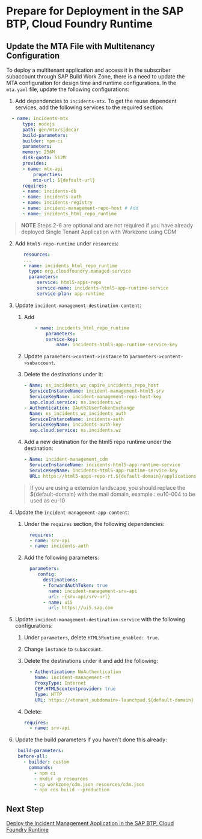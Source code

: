 # Prepare for Deployment in the SAP BTP, Cloud Foundry Runtime

## Update the MTA File with Multitenancy Configuration 

To deploy a multitenant application and access it in the subscriber subaccount through SAP Build Work Zone, there is a need to update the MTA configuration for design time and runtime configurations. 
In the `mta.yaml` file, update the following configurations:

1. Add dependencies to `incidents-mtx`. To get the reuse dependent services, add the following services to the required section:
  
  ```yaml
    - name: incidents-mtx
        type: nodejs
        path: gen/mtx/sidecar
        build-parameters:
        builder: npm-ci
        parameters:
        memory: 256M
        disk-quota: 512M
        provides:
        - name: mtx-api
            properties:
            mtx-url: ${default-url}
        requires:
        - name: incidents-db
        - name: incidents-auth
        - name: incidents-registry
        - name: incident-management-repo-host # Add
        - name: incidents_html_repo_runtime
  ```
  
> **NOTE** 
> Steps 2-6 are optional and are not required if you have already deployed Single Tenant Application with Workzone using CDM 

2. Add `html5-repo-runtime` under `resources`:

   ```yaml
      resources:
      ...
      - name: incidents_html_repo_runtime
        type: org.cloudfoundry.managed-service
        parameters:
           service: html5-apps-repo
           service-name: incidents-html5-app-runtime-service
           service-plan: app-runtime
   ```
   
3. Update  `incident-management-destination-content`:
   
   1. Add
        ```yaml
            - name: incidents_html_repo_runtime
                parameters:
                service-key:
                    name: incidents-html5-app-runtime-service-key
        ```
   
   2. Update  `parameters->content->instance` to `parameters->content->subaccount`.
   3. Delete the destinations under it: 
        
        ```yaml
        - Name: ns_incidents_wz_capire_incidents_repo_host
          ServiceInstanceName: incident-management-html5-srv
          ServiceKeyName: incident-management-repo-host-key
          sap.cloud.service: ns.incidents.wz
        - Authentication: OAuth2UserTokenExchange
          Name: ns_incidents_wz_incidents_auth
          ServiceInstanceName: incidents-auth
          ServiceKeyName: incidents-auth-key
          sap.cloud.service: ns.incidents.wz
        ```
    
    4. Add a new destination for the html5 repo runtime under the destination:
        
        ```yaml
        - Name: incident-management_cdm
          ServiceInstanceName: incidents-html5-app-runtime-service
          ServiceKeyName: incidents-html5-app-runtime-service-key
          URL: https://html5-apps-repo-rt.${default-domain}/applications/cdm/<cloud-service-name>

        ```
     > If you are using a extension landscape, you should replace the ${default-domain} with the mail domain, example : eu10-004 to be used as eu-10   
4. Update the `incident-management-app-content`:
   
   1. Under the `requires` section, the following dependencies:
      
      ```yaml
        requires:
        - name: srv-api
        - name: incidents-auth
      ```
   2. Add the following parameters:
      
      ```yaml
        parameters:
           config:
             destinations:
             - forwardAuthToken: true
               name: incident-management-srv-api
               url: ~{srv-api/srv-url}
             - name: ui5
               url: https://ui5.sap.com
      ```

5. Update `incident-management-destination-service` with the following configurations:
  
   1. Under `parameters`, delete `HTML5Runtime_enabled: true`.
   2. Change `instance` to `subaccount`.
   3. Delete the destinations under it and add the following:
      
      ```yaml
        - Authentication: NoAuthentication
          Name: incident-management-rt
          ProxyType: Internet
          CEP.HTML5contentprovider: true
          Type: HTTP
          URL: https://<tenant_subdomain>-launchpad.${default-domain}
      ```
   
   4. Delete:
        
        ```yaml
        requires:
          - name: srv-api
        ```
6. Update the build parameters if you haven't done this already: 
   
   ```yaml
    build-parameters:
    before-all:
      - builder: custom
        commands:
          - npm ci
          - mkdir -p resources
          - cp workzone/cdm.json resources/cdm.json
          - npx cds build --production    
   ```

## Next Step

[Deploy the Incident Management Application in the SAP BTP, Cloud Foundry Runtime](./3-deploy-to-cf.md)
